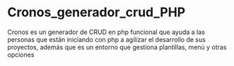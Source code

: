 # Cronos_generador_crud_PHP
Cronos es un generador de CRUD en php funcional que ayuda a las personas que están iniciando con php a agilizar el desarrollo de sus proyectos, además que es un entorno que gestiona plantillas, menú y otras opciones
